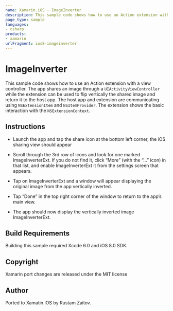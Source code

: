 ```yaml
---
name: Xamarin.iOS - ImageInverter
description: This sample code shows how to use an Action extension with a view controller. The app shares an image through a UIActivityViewController while the...
page_type: sample
languages:
- csharp
products:
- xamarin
urlFragment: ios8-imageinverter
---
```

# ImageInverter

This sample code shows how to use an Action extension with a view
controller. The app shares an image through a
`UIActivityViewController` while the extension can be used to flip
vertically the shared image and return it to the host app. The host
app and extension are communicating using `NSExtensionItem` and
`NSItemProvider`. The extension shows the basic interaction with the
`NSExtensionContext`.


## Instructions

* Launch the app and tap the share icon at the bottom left corner, the
  iOS sharing view should appear

* Scroll through the 3rd row of icons and look for one marked
  ImageInverterExt. If you do not find it, click “More” (with the “…”
  icon) in that list, and enable ImageInverterExt it from the settings
  screen that appears.

* Tap on ImageInverterExt and a window will appear displaying the
  original image from the app vertically inverted.

* Tap “Done” in the top right corner of the window to return to the
  app’s main view.

* The app should now display the vertically inverted image
  ImageInverterExt.

## Build Requirements

Building this sample required Xcode 6.0 and iOS 8.0 SDK.

## Copyright

Xamarin port changes are released under the MIT license

## Author

Ported to Xamatin.iOS by Rustam Zaitov.
